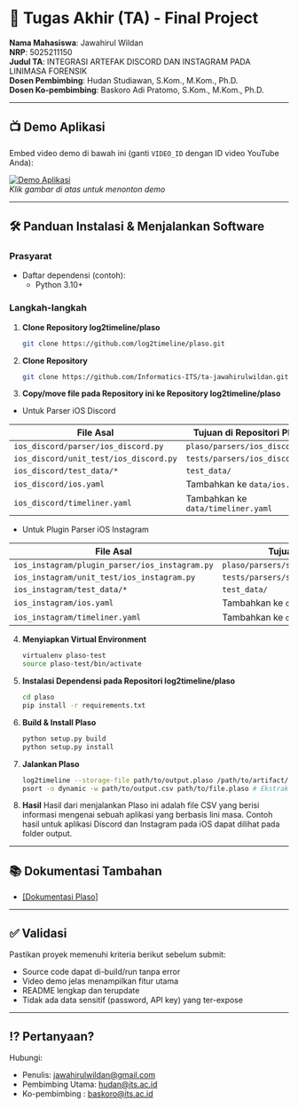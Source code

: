 # 🏁 Tugas Akhir (TA) - Final Project

**Nama Mahasiswa**: Jawahirul Wildan  
**NRP**: 5025211150  
**Judul TA**: INTEGRASI ARTEFAK DISCORD DAN INSTAGRAM PADA LINIMASA FORENSIK  
**Dosen Pembimbing**: Hudan Studiawan, S.Kom., M.Kom., Ph.D.  
**Dosen Ko-pembimbing**: Baskoro Adi Pratomo, S.Kom., M.Kom., Ph.D.

---

## 📺 Demo Aplikasi  
Embed video demo di bawah ini (ganti `VIDEO_ID` dengan ID video YouTube Anda):  

[![Demo Aplikasi](https://i.ytimg.com/vi/zIfRMTxRaIs/maxresdefault.jpg)](https://www.youtube.com/watch?v=VIDEO_ID)  
*Klik gambar di atas untuk menonton demo*

---

## 🛠 Panduan Instalasi & Menjalankan Software  

### Prasyarat  
- Daftar dependensi (contoh):
  - Python 3.10+

### Langkah-langkah  
1. **Clone Repository log2timeline/plaso**  
   ```bash
   git clone https://github.com/log2timeline/plaso.git
   ```
   
2. **Clone Repository**  
   ```bash
   git clone https://github.com/Informatics-ITS/ta-jawahirulwildan.git
   ```
   
3. **Copy/move file pada Repository ini ke Repository log2timeline/plaso**
- Untuk Parser iOS Discord

| File Asal                            | Tujuan di Repositori Plaso                      |
|-------------------------------------|-------------------------------------------------|
| `ios_discord/parser/ios_discord.py` | `plaso/parsers/ios_discord.py`                 |
| `ios_discord/unit_test/ios_discord.py` | `tests/parsers/ios_discord.py`               |
| `ios_discord/test_data/*`           | `test_data/` |
| `ios_discord/ios.yaml`              | Tambahkan ke `data/ios.yaml`                   |
| `ios_discord/timeliner.yaml`        | Tambahkan ke `data/timeliner.yaml`             |

- Untuk Plugin Parser iOS Instagram

| File Asal                                      | Tujuan di Repositori Plaso                      |
| ---------------------------------------------- | ----------------------------------------------- |
| `ios_instagram/plugin_parser/ios_instagram.py` | `plaso/parsers/sqlite_plugins/ios_instagram.py` |
| `ios_instagram/unit_test/ios_instagram.py`     | `tests/parsers/sqlite_plugins/ios_instagram.py` |
| `ios_instagram/test_data/*`                    | `test_data/`                                    |
| `ios_instagram/ios.yaml`                       | Tambahkan ke `data/ios.yaml`                    |
| `ios_instagram/timeliner.yaml`                 | Tambahkan ke `data/timeliner.yaml`              |

4. **Menyiapkan Virtual Environment**
   ```bash
   virtualenv plaso-test
   source plaso-test/bin/activate
   ```
   
5. **Instalasi Dependensi pada Repositori log2timeline/plaso**
   ```bash
   cd plaso
   pip install -r requirements.txt
   ```
   
6. **Build & Install Plaso**
   ```bash
   python setup.py build
   python setup.py install
   ``` 
   
7. **Jalankan Plaso**
   ```bash
   log2timeline --storage-file path/to/output.plaso /path/to/artifact/ # Membuat plaso storage file
   psort -o dynamic -w path/to/output.csv path/to/file.plaso # Ekstrak Plaso Storage file ke CSV
   ```
   
8. **Hasil**
   Hasil dari menjalankan Plaso ini adalah file CSV yang berisi informasi mengenai sebuah aplikasi yang berbasis lini masa. Contoh hasil untuk aplikasi Discord dan Instagram pada iOS dapat dilihat pada folder output. 
   
---

## 📚 Dokumentasi Tambahan

- [[Dokumentasi Plaso]](https://plaso.readthedocs.io/en/latest/)

---

## ✅ Validasi

Pastikan proyek memenuhi kriteria berikut sebelum submit:
- Source code dapat di-build/run tanpa error
- Video demo jelas menampilkan fitur utama
- README lengkap dan terupdate
- Tidak ada data sensitif (password, API key) yang ter-expose

---

## ⁉️ Pertanyaan?

Hubungi:
- Penulis: jawahirulwildan@gmail.com
- Pembimbing Utama: hudan@its.ac.id
- Ko-pembimbing : baskoro@its.ac.id
